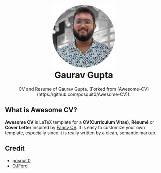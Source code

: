 <h1 align="center">
    <img alt="GG" src="https://github.com/airwarriorg91/Awesome-CV/raw/master/gaurav-circle.jpg" width="200px" height="200px" />
  <br />
  Gaurav Gupta
</h1>

<p align="center">
  CV and Resume of Gaurav Gupta. (Forked from [Awesome-CV](https://github.com/posquit0/Awesome-CV)).
</p>

## What is Awesome CV?

**Awesome CV** is LaTeX template for a **CV(Curriculum Vitae)**, **Résumé** or **Cover Letter** inspired by [Fancy CV](https://www.sharelatex.com/templates/cv-or-resume/fancy-cv). It is easy to customize your own template, especially since it is really written by a clean, semantic markup.


## Credit
- [posquit0](https://github.com/posquit0)
- [OJFord](https://github.com/OJFord)

